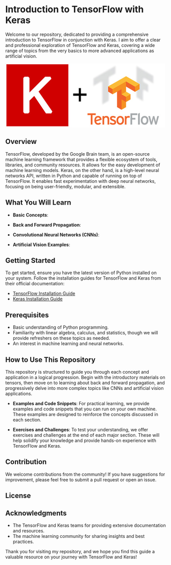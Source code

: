 # Introduction to TensorFlow with Keras

Welcome to our repository, dedicated to providing a comprehensive introduction to TensorFlow in conjunction with Keras. I aim to offer a clear and professional exploration of TensorFlow and Keras, covering a wide range of topics from the very basics to more advanced applications as artificial vision.

![](assets/tk.jpg)

## Overview

TensorFlow, developed by the Google Brain team, is an open-source machine learning framework that provides a flexible ecosystem of tools, libraries, and community resources. It allows for the easy development of machine learning models. Keras, on the other hand, is a high-level neural networks API, written in Python and capable of running on top of TensorFlow. It enables fast experimentation with deep neural networks, focusing on being user-friendly, modular, and extensible.

## What You Will Learn

- **Basic Concepts**: 

- **Back and Forward Propagation**: 

- **Convolutional Neural Networks (CNNs)**: 

- **Artificial Vision Examples**: 

## Getting Started

To get started, ensure you have the latest version of Python installed on your system. Follow the installation guides for TensorFlow and Keras from their official documentation:

- [TensorFlow Installation Guide](https://www.tensorflow.org/install)
- [Keras Installation Guide](https://keras.io/getting_started/intro_to_keras_for_engineers/)

## Prerequisites

- Basic understanding of Python programming.
- Familiarity with linear algebra, calculus, and statistics, though we will provide refreshers on these topics as needed.
- An interest in machine learning and neural networks.

## How to Use This Repository

This repository is structured to guide you through each concept and application in a logical progression. Begin with the introductory materials on tensors, then move on to learning about back and forward propagation, and progressively delve into more complex topics like CNNs and artificial vision applications.

- **Examples and Code Snippets**: For practical learning, we provide examples and code snippets that you can run on your own machine. These examples are designed to reinforce the concepts discussed in each section.

- **Exercises and Challenges**: To test your understanding, we offer exercises and challenges at the end of each major section. These will help solidify your knowledge and provide hands-on experience with TensorFlow and Keras.

## Contribution

We welcome contributions from the community! If you have suggestions for improvement, please feel free to submit a pull request or open an issue.

## License

## Acknowledgments

- The TensorFlow and Keras teams for providing extensive documentation and resources.
- The machine learning community for sharing insights and best practices.

Thank you for visiting my repository, and we hope you find this guide a valuable resource on your journey with TensorFlow and Keras!
